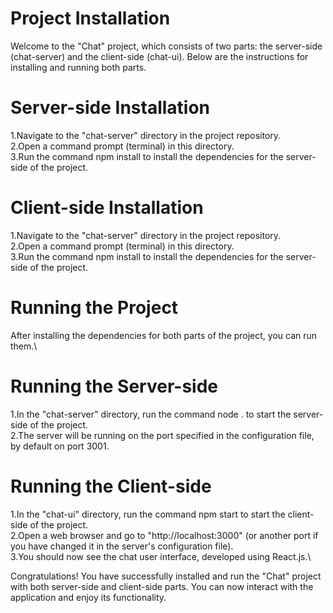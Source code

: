 # Project Installation
Welcome to the "Chat" project, which consists of two parts: the server-side (chat-server) and the client-side (chat-ui). Below are the instructions for installing and running both parts.

# Server-side Installation
1.Navigate to the "chat-server" directory in the project repository.\
2.Open a command prompt (terminal) in this directory.\
3.Run the command npm install to install the dependencies for the server-side of the project.

# Client-side Installation
1.Navigate to the "chat-server" directory in the project repository.\
2.Open a command prompt (terminal) in this directory.\
3.Run the command npm install to install the dependencies for the server-side of the project.

# Running the Project
After installing the dependencies for both parts of the project, you can run them.\

# Running the Server-side
1.In the "chat-server" directory, run the command node . to start the server-side of the project.\
2.The server will be running on the port specified in the configuration file, by default on port 3001.

# Running the Client-side
1.In the "chat-ui" directory, run the command npm start to start the client-side of the project.\
2.Open a web browser and go to "http://localhost:3000" (or another port if you have changed it in the server's configuration file).\
3.You should now see the chat user interface, developed using React.js.\

Congratulations! You have successfully installed and run the "Chat" project with both server-side and client-side parts. You can now interact with the application and enjoy its functionality.
